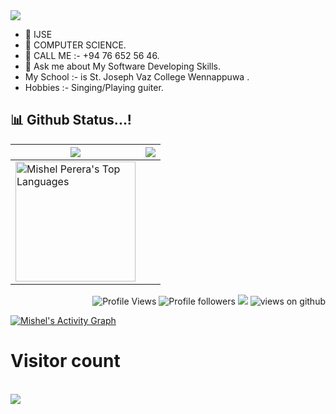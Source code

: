 <img src="https://readme-typing-svg.herokuapp.com?size=32&vCenter=true&width=760&lines=Hi+%F0%9F%91%8B%2C+I'm+Mishel+Perera...!;I'm+Full+Stack+Software+Engineeer.;And+I+am+FreeLancer.;IJSE-+%F0%9F%91%8B%2C+Institute+of+Software+Engineering)](https://git.io/typing-svg)">

- 🔭 IJSE
- 🌱 COMPUTER SCIENCE.
- 👯 CALL ME :- +94 76 652 56 46.
- 💬 Ask me about My Software Developing Skills.
- My School :- is St. Joseph Vaz College Wennappuwa .
- Hobbies :- Singing/Playing guiter.

## 📊 Github Status...!

<img src="https://github-readme-stats.vercel.app/api?username=Mish880&&show_icons=true&count_private=true&theme=blue-green&hide_border=true">|<img src="https://github-readme-streak-stats.herokuapp.com?user=Mish880&theme=github-dark&hide_border=true&date_format=%5BY%20%5DM%20j&background=081F8D15"/>
|---|---|
<img alt="Mishel Perera's Top Languages" src="https://github-readme-stats.vercel.app/api/top-langs/?username=Mish880&langs_count=8&layout=compact&theme=react&hide_border=true&bg_color=1F222E&title_color=F85D7F&icon_color=F8D866&hide=Jupyter%20Notebook" height="192px"/>|

<p align="Right">
  <img alt="Profile Views" src="https://komarev.com/ghpvc/?username=Mish880&color=brightgreen">
  <img alt="Profile followers" src="https://img.shields.io/github/followers/Mish880">
  <img src="https://img.shields.io/static/v1?label=Sponsor&message=%E2%9D%A4&logo=GitHub&link=%3Curl%3E&color=f88379">
 <img src="https://komarev.com/ghpvc/?username=Mish880&label=Views&color=brightgreen&style=flat-square" alt="views on github" />
</p>

<a href="https://github.com/Mish880/github-readme-activity-graph"><img alt="Mishel's Activity Graph" src="https://activity-graph.herokuapp.com/graph?username=Mish880&bg_color=0D1117&color=5BCDEC&line=5BCDEC&point=FFFFFF&hide_border=true" /></a>

<p align="center"> 
  <h1>Visitor count</h1><br>
  <img src="https://profile-counter.glitch.me/Mish880/count.svg" />
</p>
